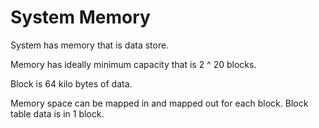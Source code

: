 # System Memory

System has memory that is data store.

Memory has ideally minimum capacity that is 
2 ^ 20 blocks.

Block is 64 kilo bytes of data.

Memory space can be mapped in and mapped out for each block.
Block table data is in 1 block.